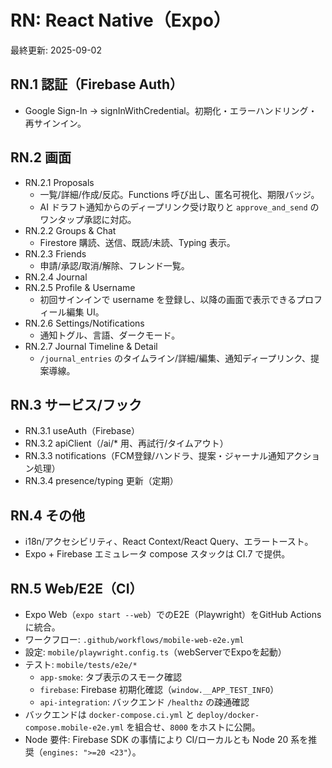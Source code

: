 # RN: React Native（Expo）

最終更新: 2025-09-02

## RN.1 認証（Firebase Auth）
- Google Sign-In → signInWithCredential。初期化・エラーハンドリング・再サインイン。

## RN.2 画面
- RN.2.1 Proposals
  - 一覧/詳細/作成/反応。Functions 呼び出し、匿名可視化、期限バッジ。
  - AI ドラフト通知からのディープリンク受け取りと `approve_and_send` のワンタップ承認に対応。
- RN.2.2 Groups & Chat
  - Firestore 購読、送信、既読/未読、Typing 表示。
- RN.2.3 Friends
  - 申請/承認/取消/解除、フレンド一覧。
- RN.2.4 Journal
- RN.2.5 Profile & Username
  - 初回サインインで username を登録し、以降の画面で表示できるプロフィール編集 UI。
- RN.2.6 Settings/Notifications
  - 通知トグル、言語、ダークモード。
- RN.2.7 Journal Timeline & Detail
  - `/journal_entries` のタイムライン/詳細/編集、通知ディープリンク、提案導線。

## RN.3 サービス/フック
- RN.3.1 useAuth（Firebase）
- RN.3.2 apiClient（/ai/* 用、再試行/タイムアウト）
- RN.3.3 notifications（FCM登録/ハンドラ、提案・ジャーナル通知アクション処理）
- RN.3.4 presence/typing 更新（定期）

## RN.4 その他
- i18n/アクセシビリティ、React Context/React Query、エラートースト。
- Expo + Firebase エミュレータ compose スタックは CI.7 で提供。

## RN.5 Web/E2E（CI）
- Expo Web（`expo start --web`）でのE2E（Playwright）をGitHub Actionsに統合。
- ワークフロー: `.github/workflows/mobile-web-e2e.yml`
- 設定: `mobile/playwright.config.ts`（webServerでExpoを起動）
- テスト: `mobile/tests/e2e/*`
  - `app-smoke`: タブ表示のスモーク確認
  - `firebase`: Firebase 初期化確認（`window.__APP_TEST_INFO`）
  - `api-integration`: バックエンド `/healthz` の疎通確認
- バックエンドは `docker-compose.ci.yml` と `deploy/docker-compose.mobile-e2e.yml` を組合せ、`8000` をホストに公開。
 - Node 要件: Firebase SDK の事情により CI/ローカルとも Node 20 系を推奨（`engines: ">=20 <23"`）。
